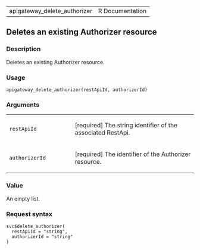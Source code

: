 <table style="width: 100%;">
<tbody>
<tr class="odd">
<td>apigateway_delete_authorizer</td>
<td style="text-align: right;">R Documentation</td>
</tr>
</tbody>
</table>

## Deletes an existing Authorizer resource

### Description

Deletes an existing Authorizer resource.

### Usage

    apigateway_delete_authorizer(restApiId, authorizerId)

### Arguments

<table>
<colgroup>
<col style="width: 35%" />
<col style="width: 65%" />
</colgroup>
<tbody>
<tr class="odd">
<td><code
id="apigateway_delete_authorizer_:_restApiId">restApiId</code></td>
<td><p>[required] The string identifier of the associated
RestApi.</p></td>
</tr>
<tr class="even">
<td><code
id="apigateway_delete_authorizer_:_authorizerId">authorizerId</code></td>
<td><p>[required] The identifier of the Authorizer resource.</p></td>
</tr>
</tbody>
</table>

### Value

An empty list.

### Request syntax

    svc$delete_authorizer(
      restApiId = "string",
      authorizerId = "string"
    )
